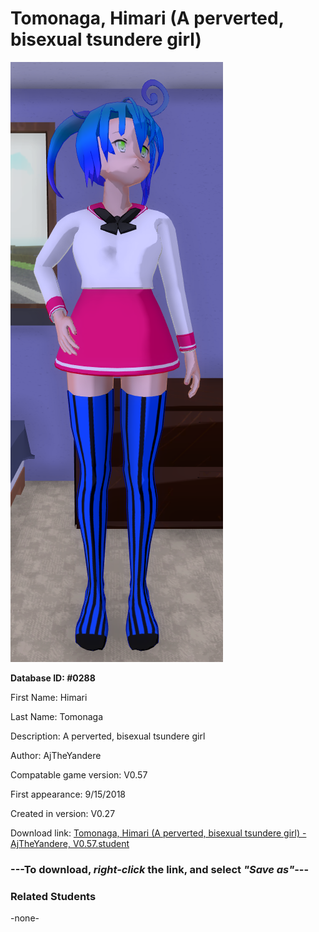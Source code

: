 # Tomonaga, Himari (A perverted, bisexual tsundere girl)

<img src="../../Files/Images/Tomonaga, Himari (A perverted, bisexual tsundere girl).png" title="Tomonaga, Himari (A perverted, bisexual tsundere girl) - AjTheYandere, V0.57">

**Database ID: #0288**

First Name: Himari

Last Name: Tomonaga

Description: A perverted, bisexual tsundere girl

Author: AjTheYandere

Compatable game version: V0.57

First appearance: 9/15/2018

Created in version: V0.27

Download link: <a href="https://raw.githubusercontent.com/Arbiter1223/Daigaku-Gurashi-Custom-Students/master/Files/Student%20Files/Tomonaga%2C%20Himari%20(A%20perverted%2C%20bisexual%20tsundere%20girl)%20-%20AjTheYandere%2C%20V0.57.student">Tomonaga, Himari (A perverted, bisexual tsundere girl) - AjTheYandere, V0.57.student</a>

### ---**To download, _right-click_ the link, and select _"Save as"_**---

### Related Students

-none-
